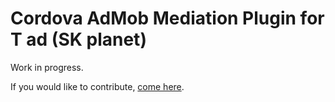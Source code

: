 # Cordova AdMob Mediation Plugin for T ad (SK planet)

Work in progress.

If you would like to contribute, [come here](https://github.com/rehy/cordova-admob-mediation).
